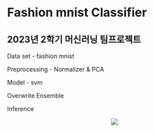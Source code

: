 # Fashion mnist Classifier
## 2023년 2학기 머신러닝 팀프로젝트

Data set - fashion mnist

Preprocessing - Normalizer & PCA

Model - svm

Overwrite Ensemble

Inference

<p align="center">
  <img src="이미지URL">
</p>

